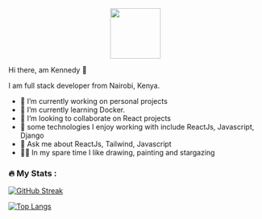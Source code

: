 <div id="header" align="center">
  <img src="https://media.giphy.com/media/lP8xu5t2DLGG045H8F/giphy.gif" width="100"/>
</div>


  Hi there, am Kennedy 👋 


 I am full stack developer from Nairobi, Kenya.
 - 🔭 I’m currently working on personal projects
 - 🌱 I’m currently learning Docker.
 - 👯 I’m looking to collaborate on React projects
 - 🧰 some technologies I enjoy working with include ReactJs, Javascript, Django
 - 💬 Ask me about ReactJs, Tailwind, Javascript
 - 🤸‍♂️ In my spare time I like drawing, painting and stargazing 


<!--
**kennedybabu/kennedybabu** is a ✨ _special_ ✨ repository because its `README.md` (this file) appears on your GitHub profile.

Here are some ideas to get you started:

- 🔭 I’m currently working on...
- 🌱 I’m currently learning Docker ...
- 👯 I’m looking to collaborate on ...
- 🤔 I’m looking for help with ...
- 💬 Ask me about ...
- 📫 How to reach me: ...
- 😄 Pronouns: ...
- ⚡ Fun fact: ...
 - [![GitHub Streak](https://streak-stats.demolab.com/?user=kennedybabu)](https://git.io/streak-stats)

-->
### :fire: My Stats :
[![GitHub Streak](http://github-readme-streak-stats.herokuapp.com?user=kennedybabu&theme=dark)](https://git.io/streak-stats)

[![Top Langs](https://github-readme-stats.vercel.app/api/top-langs/?username=kennedybabu&layout=compact&theme=vision-friendly-dark)](https://github.com/anuraghazra/github-readme-stats)
